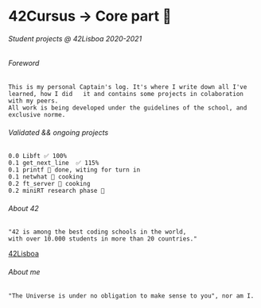# 42Cursus -> Core part 🔬
###### Student projects @ 42Lisboa 2020-2021
###### Foreword
```
This is my personal Captain's log. It's where I write down all I've learned, how I did   it and contains some projects in colaboration with my peers.  
All work is being developed under the guidelines of the school, and exclusive norme.  
```
###### Validated && ongoing projects
```
0.0 Libft ✅ 100%
0.1 get_next_line  ✅ 115%
0.1 printf 📛 done, witing for turn in
0.1 netwhat 🥘 cooking
0.2 ft_server 🥘 cooking
0.2 miniRT research phase 🧪
```

###### About 42
```
"42 is among the best coding schools in the world,  
with over 10.000 students in more than 20 countries."
```
[42Lisboa](https://www.42lisboa.com/en/)

###### About me
```
"The Universe is under no obligation to make sense to you", nor am I.
```

